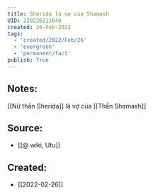 ```yaml
---
title: Sherida là vợ của Shamash
UID: 220226211640
created: 26-Feb-2022
tags:
  - 'created/2022/Feb/26'
  - 'evergreen'
  - 'permanent/fact'
publish: True
---
```

## Notes:
[[Nữ thần Sherida]] là vợ của [[Thần Shamash]]

## Source:
- [[@ wiki, Utu]]





## Created:
- [[2022-02-26]]
